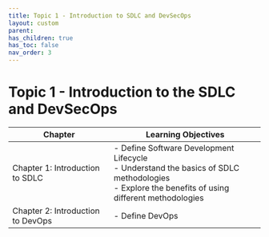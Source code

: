 ```yaml
---
title: Topic 1 - Introduction to SDLC and DevSecOps
layout: custom
parent: 
has_children: true
has_toc: false
nav_order: 3
---
```


# Topic 1 - Introduction to the SDLC and DevSecOps

| Chapter | Learning Objectives |
|---------|---------------------|
| Chapter 1: Introduction to SDLC | - Define Software Development Lifecycle<br>- Understand the basics of SDLC methodologies<br>- Explore the benefits of using different methodologies<br> |
| Chapter 2: Introduction to DevOps | - Define  DevOps <br> |